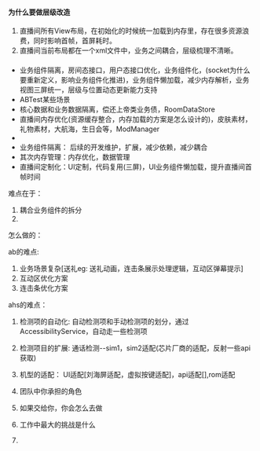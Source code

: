 #### 为什么要做层级改造
1. 直播间所有View布局，在初始化的时候统一加载到内存里，存在很多资源浪费，同时影响首帧，首屏耗时。
2. 直播间当前布局都在一个xml文件中，业务之间耦合，层级梳理不清晰。


#### 
* 业务组件隔离，房间态接口，用户态接口优化，业务组件化，(socket为什么要重新定义，影响业务组件化推进)，业务组件懒加载，减少内存解析，业务视图三屏统一，层级与位置动态更新能力支持
* ABTest某些场景
* 核心数据和业务数据隔离，偿还上帝类业务债，RoomDataStore
* 直播间内存优化(资源缓存整合，内存加载的方案是怎么设计的)，皮肤素材，礼物素材，大航海，生日会等，ModManager
* 
* 业务组件隔离： 后续的开发维护，扩展，减少依赖，减少耦合
* 其次内存管理：内存优化，数据管理
* 直播间定制化：UI定制，代码复用(三屏)，UI业务组件懒加载，提升直播间首帧时间

难点在于：
1. 耦合业务组件的拆分
2. 

怎么做的：

ab的难点:
1. 业务场景复杂[送礼eg: 送礼动画，连击条展示处理逻辑，互动区弹幕提示]
2. 互动区优化方案
3. 连击条优化方案

ahs的难点：
1. 检测项的自动化: 自动检测项和手动检测项的划分，通过AccessibilityService，自动走一些检测项
2. 检测项目的扩展: 通话检测--sim1，sim2适配(芯片厂商的适配，反射一些api获取)
3. 机型的适配： UI适配[刘海屏适配，虚拟按键适配]，api适配[],rom适配


1. 团队中你承担的角色
2. 如果交给你，你会怎么去做
3. 工作中最大的挑战是什么
4. 

